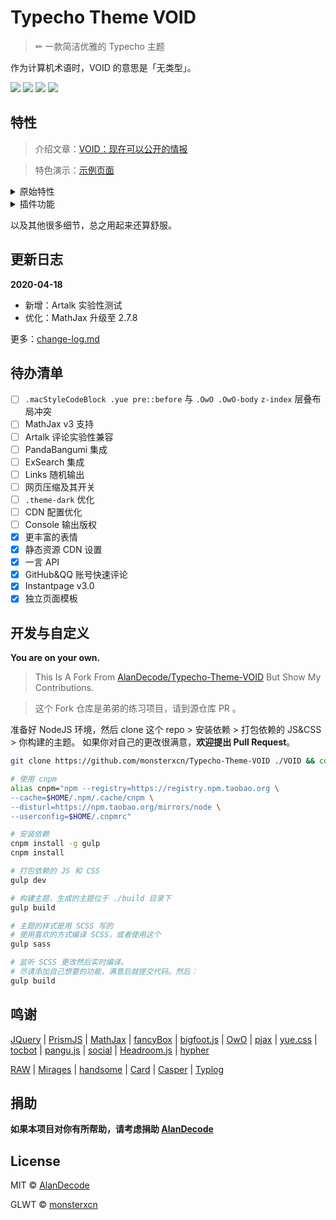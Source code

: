 # Typecho Theme VOID

> ✏ 一款简洁优雅的 Typecho 主题

作为计算机术语时，VOID 的意思是「无类型」。

![](https://img.shields.io/github/workflow/status/monsterxcn/Typecho-Theme-VOID/Build?style=flat-square)  ![](https://img.shields.io/github/downloads/monsterxcn/Typecho-Theme-VOID/total?style=flat-square)  ![](https://img.shields.io/github/v/release/monsterxcn/Typecho-Theme-VOID?style=flat-square)  ![](https://img.shields.io/github/license/monsterxcn/Typecho-Theme-VOID?label=GLWTPL&style=flat-square)

## 特性

> 介绍文章：[VOID：现在可以公开的情报](https://blog.imalan.cn/archives/247/)

> 特色演示：[示例页面](https://blog.imalan.cn/archives/194/)

<details><summary>原始特性</summary><br>

* 响应式设计
* PJAX 无刷新体验
* AJAX 评论
* 前台无跳转登陆（兼容 PJAX）
* 自动夜间模式
* 优秀的可读性
* 衬线、非衬线两种文字风格
* 代码高亮（浅色暗色两种风格，随主题切换）
* Mac 风格代码块（可开启或关闭）
* 代码行号
* 站点样式设置面板（日夜转换、字体、字号）
* MathJax 公式
* 表情解析（文章、评论可用）
* 图片排版（可用作相册）
* 图片懒加载
* 灵活的头图设置
* 文章目录解析
* 完整的结构化数据支持
* 够用的后台设置与丰富的高级设置

</details>

<details><summary>插件功能</summary><br>

* 浏览量统计
* 文章点赞
* 文章字数统计
* 评论投票与自动折叠
* 访客互动展示

</details>

以及其他很多细节，总之用起来还算舒服。

## 更新日志

**2020-04-18**

* 新增：Artalk 实验性测试
* 优化：MathJax 升级至 2.7.8

更多：[change-log.md](https://github.com/monsterxcn/Typecho-Theme-VOID/blob/master/change-log.md)

## 待办清单

- [ ] `.macStyleCodeBlock .yue pre::before` 与 `.OwO .OwO-body` `z-index` 层叠布局冲突
- [ ] MathJax v3 支持
- [ ] Artalk 评论实验性兼容
- [ ] PandaBangumi 集成
- [ ] ExSearch 集成
- [ ] Links 随机输出
- [ ] 网页压缩及其开关
- [ ] `.theme-dark` 优化
- [ ] CDN 配置优化
- [ ] Console 输出版权
- [x] 更丰富的表情
- [x] 静态资源 CDN 设置
- [x] 一言 API
- [x] GitHub&QQ 账号快速评论
- [x] Instantpage v3.0
- [x] 独立页面模板

## 开发与自定义

**You are on your own.**

> This Is A Fork From [AlanDecode/Typecho-Theme-VOID](https://github.com/AlanDecode/Typecho-Theme-VOID) But Show My Contributions.

> 这个 Fork 仓库是弟弟的练习项目，请到源仓库 PR 。

准备好 NodeJS 环境，然后 clone 这个 repo > 安装依赖 > 打包依赖的 JS&CSS > 你构建的主题。
如果你对自己的更改很满意，**欢迎提出 Pull Request**。

```bash
git clone https://github.com/monsterxcn/Typecho-Theme-VOID ./VOID && cd ./VOID

# 使用 cnpm
alias cnpm="npm --registry=https://registry.npm.taobao.org \
--cache=$HOME/.npm/.cache/cnpm \
--disturl=https://npm.taobao.org/mirrors/node \
--userconfig=$HOME/.cnpmrc"

# 安装依赖
cnpm install -g gulp
cnpm install

# 打包依赖的 JS 和 CSS
gulp dev

# 构建主题，生成的主题位于 ./build 目录下
gulp build

# 主题的样式是用 SCSS 写的
# 使用喜欢的方式编译 SCSS，或者使用这个
gulp sass

# 监听 SCSS 更改然后实时编译。
# 尽请添加自己想要的功能，满意后就提交代码。然后：
gulp build
```


## 鸣谢

[JQuery](https://github.com/jquery/jquery) | [PrismJS](https://prismjs.com/index.html) | [MathJax](https://www.mathjax.org/) | [fancyBox](http://fancyapps.com/fancybox/3/) | [bigfoot.js](http://www.bigfootjs.com/) | [OwO](https://github.com/DIYgod/OwO) | [pjax](https://github.com/defunkt/jquery-pjax) | [yue.css](https://github.com/lepture/yue.css) | [tocbot](https://tscanlin.github.io/tocbot/) | [pangu.js](https://github.com/vinta/pangu.js) | [social](https://github.com/lepture/social) | [Headroom.js](http://wicky.nillia.ms/headroom.js/) | [hypher](https://github.com/bramstein/hypher)

[RAW](https://github.com/AlanDecode/Typecho-Theme-RAW) | [Mirages](https://get233.com/archives/mirages-intro.html) | [handsome](https://www.ihewro.com/archives/489/) | [Card](https://blog.shuiba.co/bitcron-theme-card) | [Casper](https://github.com/TryGhost/Casper) | [Typlog](https://typlog.com/)

## 捐助

**如果本项目对你有所帮助，请考虑捐助 [AlanDecode](https://https://github.com/AlanDecode/Typecho-Theme-VOID)**

## License

MIT © [AlanDecode](https://github.com/AlanDecode)

GLWT © [monsterxcn](https://github.com/monsterxcn)
